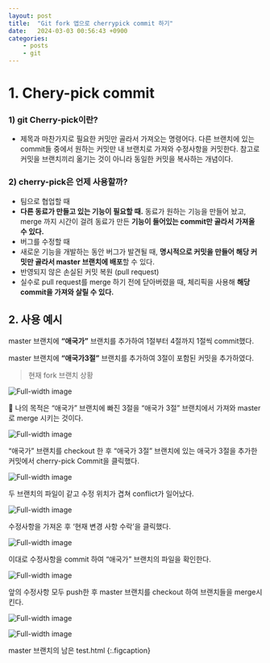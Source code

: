 ```yaml
---
layout: post
title:  "Git fork 앱으로 cherrypick commit 하기"
date:   2024-03-03 00:56:43 +0900
categories: 
    - posts
    - git
---
```


# 1. Chery-pick commit

### 1) git Cherry-pick이란?

- 제목과 마찬가지로 필요한 커밋만 골라서 가져오는 명령어다.
다른 브랜치에 있는 commit들 중에서 원하는 커밋만 내 브랜치로 가져와 수정사항을 커밋한다.
참고로 커밋을 브랜치끼리 옮기는 것이 아니라 동일한 커밋을 복사하는 개념이다.

### 2) cherry-pick은 언제 사용할까?

- 팀으로 협업할 때
- **다른 동료가 만들고 있는 기능이 필요할 때.**
동료가 원하는 기능을 만들어 놨고, merge 까지 시간이 걸려 동료가 만든 **기능이 들어있는 commit만 골라서 가져올 수 있다.**
- 버그를 수정할 때
- 새로운 기능을 개발하는 동안 버그가 발견될 때, **명시적으로 커밋을 만들어 해당 커밋만 골라서 master 브랜치에 배포**할 수 있다.
- 반영되지 않은 손실된 커밋 복원 (pull request)
- 실수로 pull request를 merge 하기 전에 닫아버렸을 때, 체리픽을 사용해 **해당 commit을 가져와 살릴 수 있다.**

## 2. 사용 예시

master 브랜치에 **“애국가”** 브랜치를 추가하여 1절부터 4절까지 1절씩 commit했다.

master 브랜치에 **“애국가3절”** 브랜치를 추가하여 3절이 포함된 커밋을 추가하였다.

> 현재 fork 브랜치 상황
> 

![Full-width image](https://prod-files-secure.s3.us-west-2.amazonaws.com/58701d18-27cd-4023-b1ba-c7ee2604b3b6/87fe1d84-f227-40f2-8381-42dad26bb837/Untitled.png)

<aside>
🍒 나의 목적은 “애국가” 브랜치에 빠진 3절을 “애국가 3절” 브랜치에서 가져와 master로 merge 시키는 것이다.

</aside>

![Full-width image](https://prod-files-secure.s3.us-west-2.amazonaws.com/58701d18-27cd-4023-b1ba-c7ee2604b3b6/d2cc60d1-7721-4b03-8523-c13df179a515/Untitled.png)

“애국가” 브랜치를 checkout 한 후 “애국가 3절” 브랜치에 있는 애국가 3절을 추가한 커밋에서 cherry-pick Commit을 클릭했다.

![Full-width image](https://prod-files-secure.s3.us-west-2.amazonaws.com/58701d18-27cd-4023-b1ba-c7ee2604b3b6/7de7b8e7-3d90-4d7f-ac4f-e1e129870472/Untitled.png)

두 브랜치의 파일이 같고 수정 위치가 겹쳐 conflict가 일어났다.

![Full-width image](https://prod-files-secure.s3.us-west-2.amazonaws.com/58701d18-27cd-4023-b1ba-c7ee2604b3b6/3dfe8b17-5959-4d2a-87b9-984a9b93bb1a/Untitled.png)

수정사항을 가져온 후 ‘현재 변경 사항 수락’을 클릭했다.

![Full-width image](https://prod-files-secure.s3.us-west-2.amazonaws.com/58701d18-27cd-4023-b1ba-c7ee2604b3b6/4462b61f-4c3d-42da-85da-85657f1f9e9b/Untitled.png)

이대로 수정사항을 commit 하여 “애국가” 브랜치의 파일을 확인한다.

![Full-width image](https://prod-files-secure.s3.us-west-2.amazonaws.com/58701d18-27cd-4023-b1ba-c7ee2604b3b6/b97c2f4c-c8e2-4b63-a327-e52a5b2c3c06/Untitled.png)

앞의 수정사항 모두 push한 후 master 브랜치를 checkout 하여 브랜치들을 merge시킨다.

![Full-width image](https://prod-files-secure.s3.us-west-2.amazonaws.com/58701d18-27cd-4023-b1ba-c7ee2604b3b6/0752aa2f-e053-43f6-a294-e4e8b3dee7ae/Untitled.png)

![Full-width image](https://prod-files-secure.s3.us-west-2.amazonaws.com/58701d18-27cd-4023-b1ba-c7ee2604b3b6/7de4960a-6f65-4e40-99fc-61eb0b8116ef/Untitled.png)

master 브랜치의 남은 test.html
{:.figcaption}